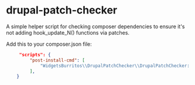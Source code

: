 # drupal-patch-checker

A simple helper script for checking composer dependencies to ensure it's not adding hook_update_N() functions via patches.

Add this to your composer.json file: 

```json
     "scripts": {
         "post-install-cmd": [
             "WidgetsBurritos\\DrupalPatchChecker\\DrupalPatchChecker::checkComposerFile"
         ],
    }
```

